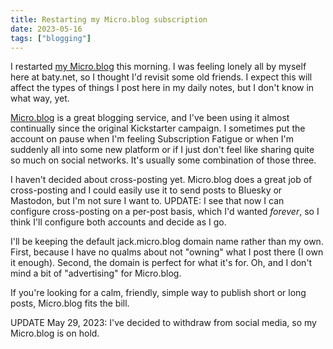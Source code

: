 ```yaml
---
title: Restarting my Micro.blog subscription
date: 2023-05-16
tags: ["blogging"]
---
```


I restarted [my Micro.blog](https://jack.micro.blog) this morning. I was feeling lonely all by myself here at baty.net, so I thought I'd revisit some old friends. I expect this will affect the types of things I post here in my daily notes, but I don't know in what way, yet.

[Micro.blog](https://micro.blog) is a great blogging service, and I've been using it almost continually since the original Kickstarter campaign. I sometimes put the account on pause when I'm feeling Subscription Fatigue or when I'm suddenly all into some new platform or if I just don't feel like sharing quite so much on social networks. It's usually some combination of those three.

I haven't decided about cross-posting yet. Micro.blog does a great job of cross-posting and I could easily use it to send posts to Bluesky or Mastodon, but I'm not sure I want to. UPDATE: I see that now I can configure cross-posting on a per-post basis, which I'd wanted _forever_, so I think I'll configure both accounts and decide as I go.

I'll be keeping the default jack.micro.blog domain name rather than my own. First, because I have no qualms about not "owning" what I post there (I own it enough). Second, the domain is perfect for what it's for. Oh, and I don't mind a bit of "advertising" for Micro.blog.

If you're looking for a calm, friendly, simple way to publish short or long posts, Micro.blog fits the bill.

UPDATE May 29, 2023: I've decided to withdraw from social media, so my Micro.blog is on hold.
